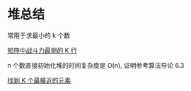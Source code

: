 # 堆总结

常用于求最小的 k 个数

[矩阵中战斗力最弱的 K 行](https://leetcode-cn.com/problems/the-k-weakest-rows-in-a-matrix/)

n 个数直接初始化堆的时间复杂度是 O(n), 证明参考算法导论 6.3

[找到 K 个最接近的元素](https://leetcode-cn.com/problems/find-k-closest-elements/)
